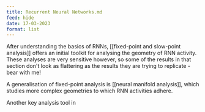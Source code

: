 ```yaml
---
title: Recurrent Neural Networks.md
feed: hide
date: 17-03-2023
format: list
---
```



After understanding the basics of RNNs, [[fixed-point and slow-point analysis]] offers an initial toolkit for analysing the geometry of RNN activity. These analyses are very sensitive however, so some of the results in that section don't look as flattering as the results they are trying to replicate - bear with me!

A generalisation of fixed-point analysis is [[neural manifold analysis]], which studies more complex geometries to which RNN activities adhere.

Another key analysis tool in 
